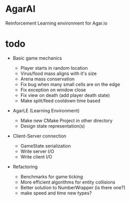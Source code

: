 # AgarAI

Reinforcement Learning environment for Agar.io

# todo
- Basic game mechanics
  - Player starts in random location
  - Virus/food mass aligns with it's size
  - Arena mass conservation
  - Fix bug when many small cells are on the edge
  - Fix exception on window close
  - Fix view on death (add player death state)
  - Make split/feed cooldown time based
- AgarLE (Learning Environment)
  - Make new CMake Project in other directory
  - Design state representation(s)
- Client-Server connection
  - GameState serialization
  - Write server I/O
  - Write client I/O

- Refactoring
  - Benchmarks for game ticking
  - More efficient algorithms for entity collisions
  - Better solution to NumberWrapper (is there one?)
  - make speed and time new types?
